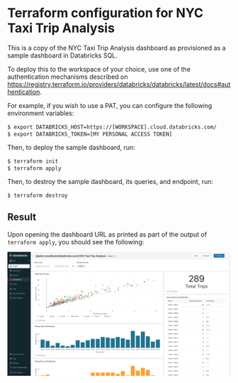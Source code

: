 # Terraform configuration for NYC Taxi Trip Analysis

This is a copy of the NYC Taxi Trip Analysis dashboard as provisioned as a sample dashboard in Databricks SQL.

To deploy this to the workspace of your choice, use one of the authentication mechanisms
described on https://registry.terraform.io/providers/databricks/databricks/latest/docs#authentication.

For example, if you wish to use a PAT, you can configure the following environment variables:
```shell
$ export DATABRICKS_HOST=https://[WORKSPACE].cloud.databricks.com/
$ export DATABRICKS_TOKEN=[MY PERSONAL ACCESS TOKEN]
```

Then, to deploy the sample dashboard, run:
```shell
$ terraform init
$ terraform apply
```

Then, to destroy the sample dashboard, its queries, and endpoint, run:
```shell
$ terraform destroy
```

## Result

Upon opening the dashboard URL as printed as part of the output of `terraform apply`,
you should see the following:

![alt text](https://raw.githubusercontent.com/databricks/terraform-databricks-examples/main/examples/dbsql-nyc-taxi-trip-analysis/images/dbsql-nyc-taxi-trip-analysis.png?raw=true)
